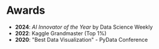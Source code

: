 # Awards

- **2024**: *AI Innovator of the Year* by Data Science Weekly
- **2022**: Kaggle Grandmaster (Top 1%)
- **2020**: "Best Data Visualization" - PyData Conference